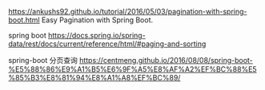 https://ankushs92.github.io/tutorial/2016/05/03/pagination-with-spring-boot.html
Easy Pagination with Spring Boot.

spring boot
https://docs.spring.io/spring-data/rest/docs/current/reference/html/#paging-and-sorting


spring-boot 分页查询
https://centmeng.github.io/2016/08/08/spring-boot-%E5%88%86%E9%A1%B5%E6%9F%A5%E8%AF%A2%EF%BC%88%E5%85%B3%E8%81%94%E8%A1%A8%EF%BC%89/